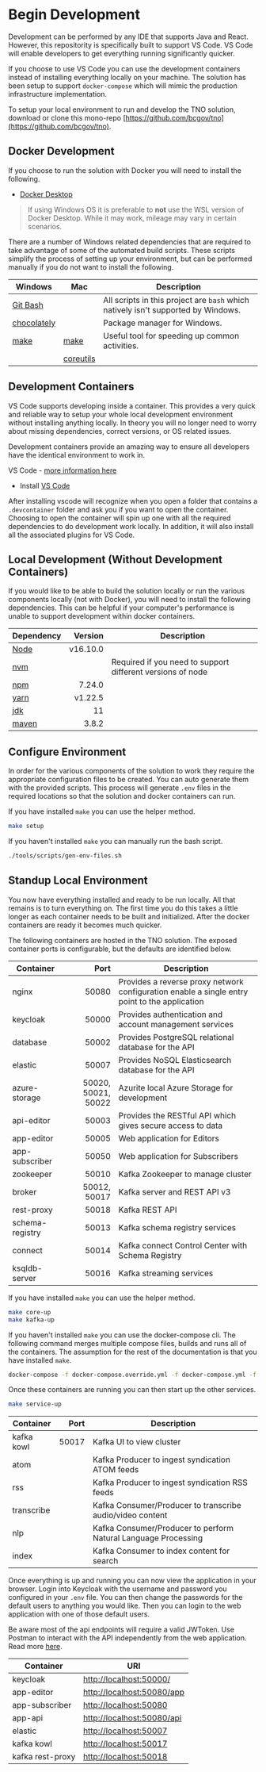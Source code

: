 # Begin Development

Development can be performed by any IDE that supports Java and React. However, this repositority is specifically built to support VS Code. VS Code will enable developers to get everything running significantly quicker.

If you choose to use VS Code you can use the development containers instead of installing everything locally on your machine.
The solution has been setup to support `docker-compose` which will mimic the production infrastructure implementation.

To setup your local environment to run and develop the TNO solution, download or clone this mono-repo [https://github.com/bcgov/tno](https://github.com/bcgov/tno).

## Docker Development

If you choose to run the solution with Docker you will need to install the following.

- [Docker Desktop](https://www.docker.com/products/docker-desktop)

> If using Windows OS it is preferable to **not** use the WSL version of Docker Desktop. While it may work, mileage may vary in certain scenarios.

There are a number of Windows related dependencies that are required to take advantage of some of the automated build scripts.
These scripts simplify the process of setting up your environment, but can be performed manually if you do not want to install the following.

| Windows                                                | Mac                                                     | Description                                                                       |
| ------------------------------------------------------ | ------------------------------------------------------- | --------------------------------------------------------------------------------- |
| [Git Bash](https://git-scm.com/)                       |                                                         | All scripts in this project are `bash` which natively isn't supported by Windows. |
| [chocolately](https://chocolatey.org/install)          |                                                         | Package manager for Windows.                                                      |
| [make](https://community.chocolatey.org/packages/make) | [make](https://formulae.brew.sh/formula/make)           | Useful tool for speeding up common activities.                                    |
|                                                        | [coreutils](https://formulae.brew.sh/formula/coreutils) |

## Development Containers

VS Code supports developing inside a container.
This provides a very quick and reliable way to setup your whole local development environment without installing anything locally.
In theory you will no longer need to worry about missing dependencies, correct versions, or OS related issues.

Development containers provide an amazing way to ensure all developers have the identical environment to work in.

VS Code - [more information here](https://code.visualstudio.com/docs/remote/containers)

- Install [VS Code](https://code.visualstudio.com/download)

After installing vscode will recognize when you open a folder that contains a `.devcontainer` folder and ask you if you want to open the container.
Choosing to open the container will spin up one with all the required dependencies to do development work locally.
In addition, it will also install all the associated plugins for VS Code.

## Local Development (Without Development Containers)

If you would like to be able to build the solution locally or run the various components locally (not with Docker), you will need to install the following dependencies.
This can be helpful if your computer's performance is unable to support development within docker containers.

| Dependency                                                                                                                                           |  Version | Description                                                |
| ---------------------------------------------------------------------------------------------------------------------------------------------------- | -------: | ---------------------------------------------------------- |
| [Node](https://nodejs.org/en/download/)                                                                                                              | v16.10.0 |                                                            |
| [nvm](https://github.com/coreybutler/nvm-windows#node-version-manager-nvm-for-windows)                                                               |          | Required if you need to support different versions of node |
| [npm](https://docs.npmjs.com/cli/v7/configuring-npm/install)                                                                                         |   7.24.0 |                                                            |
| [yarn](https://classic.yarnpkg.com/en/docs/install/#windows-stable)                                                                                  |  v1.22.5 |                                                            |
| [jdk](https://docs.oracle.com/en/java/javase/11/install/installation-jdk-microsoft-windows-platforms.html#GUID-A7E27B90-A28D-4237-9383-A58B416071CA) |       11 |                                                            |
| [maven](http://maven.apache.org/install.html)                                                                                                        |    3.8.2 |                                                            |

## Configure Environment

In order for the various components of the solution to work they require the appropriate configuration files to be created.
You can auto generate them with the provided scripts.
This process will generate `.env` files in the required locations so that the solution and docker containers can run.

If you have installed `make` you can use the helper method.

```bash
make setup
```

If you haven't installed `make` you can manually run the bash script.

```bash
./tools/scripts/gen-env-files.sh
```

## Standup Local Environment

You now have everything installed and ready to be run locally.
All that remains is to turn everything on.
The first time you do this takes a little longer as each container needs to be built and initialized.
After the docker containers are ready it becomes much quicker.

The following containers are hosted in the TNO solution.
The exposed container ports is configurable, but the defaults are identified below.

| Container       |                Port | Description                                                                                   |
| --------------- | ------------------: | --------------------------------------------------------------------------------------------- |
| nginx           |               50080 | Provides a reverse proxy network configuration enable a single entry point to the application |
| keycloak        |               50000 | Provides authentication and account management services                                       |
| database        |               50002 | Provides PostgreSQL relational database for the API                                           |
| elastic         |               50007 | Provides NoSQL Elasticsearch database for the API                                             |
| azure-storage   | 50020, 50021, 50022 | Azurite local Azure Storage for development                                                   |
| api-editor      |               50003 | Provides the RESTful API which gives secure access to data                                    |
| app-editor      |               50005 | Web application for Editors                                                                   |
| app-subscriber  |               50050 | Web application for Subscribers                                                               |
| zookeeper       |               50010 | Kafka Zookeeper to manage cluster                                                             |
| broker          |        50012, 50017 | Kafka server and REST API v3                                                                  |
| rest-proxy      |               50018 | Kafka REST API                                                                                |
| schema-registry |               50013 | Kafka schema registry services                                                                |
| connect         |               50014 | Kafka connect Control Center with Schema Registry                                             |
| ksqldb-server   |               50016 | Kafka streaming services                                                                      |

If you have installed `make` you can use the helper method.

```bash
make core-up
make kafka-up
```

If you haven't installed `make` you can use the docker-compose cli.
The following command merges multiple compose files, builds and runs all of the containers.
The assumption for the rest of the documentation is that you have installed `make`.

```bash
docker-compose -f docker-compose.override.yml -f docker-compose.yml -f ./db/kafka/docker-compose.yml -d up
```

Once these containers are running you can then start up the other services.

```bash
make service-up
```

| Container  |  Port | Description                                                    |
| ---------- | ----: | -------------------------------------------------------------- |
| kafka kowl | 50017 | Kafka UI to view cluster                                       |
| atom       |       | Kafka Producer to ingest syndication ATOM feeds                |
| rss        |       | Kafka Producer to ingest syndication RSS feeds                 |
| transcribe |       | Kafka Consumer/Producer to transcribe audio/video content      |
| nlp        |       | Kafka Consumer/Producer to perform Natural Language Processing |
| index      |       | Kafka Consumer to index content for search                     |

Once everything is up and running you can now view the application in your browser.
Login into Keycloak with the username and password you configured in your `.env` file.
You can then change the passwords for the default users to anything you would like.
Then you can login to the web application with one of those default users.

Be aware most of the api endpoints will require a valid JWToken.
Use Postman to interact with the API independently from the web application.
Read more [here](../test/README.md).

| Container        | URI                                                      |
| ---------------- | -------------------------------------------------------- |
| keycloak         | [http://localhost:50000/](http://localhost:50000)        |
| app-editor       | [http://localhost:50080/app](http://localhost:50080/app) |
| app-subscriber   | [http://localhost:50080](http://localhost:50080)         |
| app-api          | [http://localhost:50080/api](http://localhost:50080/api) |
| elastic          | [http://localhost:50007](http://localhost:50007)         |
| kafka kowl       | [http://localhost:50017](http://localhost:50017)         |
| kafka rest-proxy | [http://localhost:50018](http://localhost:50018)         |
